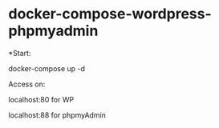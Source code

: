 # docker-compose-wordpress-phpmyadmin
*Start:

docker-compose up -d

Access on:

localhost:80 for WP

localhost:88 for phpmyAdmin


